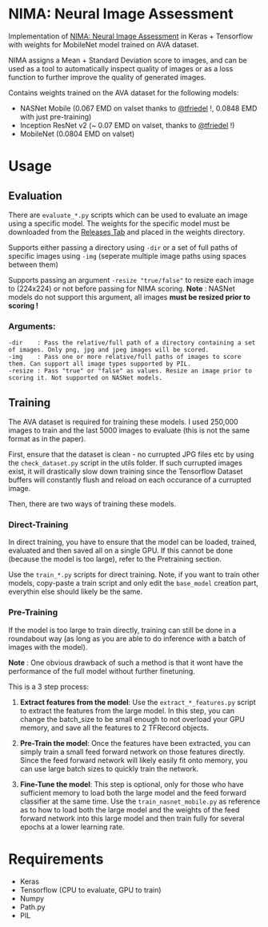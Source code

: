 # NIMA: Neural Image Assessment
Implementation of [NIMA: Neural Image Assessment](https://arxiv.org/abs/1709.05424) in Keras + Tensorflow with weights for MobileNet model trained on AVA dataset.

NIMA assigns a Mean + Standard Deviation score to images, and can be used as a tool to automatically inspect quality of images or as a loss function to further improve the quality of generated images.

Contains weights trained on the AVA dataset for the following models:
- NASNet Mobile (0.067 EMD on valset thanks to [@tfriedel](https://github.com/tfriedel) !, 0.0848 EMD with just pre-training)
- Inception ResNet v2 (~ 0.07 EMD on valset, thanks to [@tfriedel](https://github.com/tfriedel) !)
- MobileNet (0.0804 EMD on valset)

# Usage
## Evaluation
There are `evaluate_*.py` scripts which can be used to evaluate an image using a specific model. The weights for the specific model must be downloaded from the [Releases Tab](https://github.com/titu1994/neural-image-assessment/releases) and placed in the weights directory.

Supports either passing a directory using `-dir` or a set of full paths of specific images using `-img` (seperate multiple image paths using spaces between them)

Supports passing an argument `-resize "true/false"` to resize each image to (224x224) or not before passing for NIMA scoring. 
**Note** : NASNet models do not support this argument, all images **must be resized prior to scoring !**

### Arguments: 
```
-dir    : Pass the relative/full path of a directory containing a set of images. Only png, jpg and jpeg images will be scored.
-img    : Pass one or more relative/full paths of images to score them. Can support all image types supported by PIL.
-resize : Pass "true" or "false" as values. Resize an image prior to scoring it. Not supported on NASNet models.
```

## Training
The AVA dataset is required for training these models. I used 250,000 images to train and the last 5000 images to evaluate (this is not the same format as in the paper).

First, ensure that the dataset is clean - no currupted JPG files etc by using the `check_dataset.py` script in the utils folder. If such currupted images exist, it will drastically slow down training since the Tensorflow Dataset buffers will constantly flush and reload on each occurance of a currupted image.

Then, there are two ways of training these models.
### Direct-Training
In direct training, you have to ensure that the model can be loaded, trained, evaluated and then saved all on a single GPU. If this cannot be done (because the model is too large), refer to the Pretraining section.

Use the `train_*.py` scripts for direct training. Note, if you want to train other models, copy-paste a train script and only edit the `base_model` creation part, everythin else should likely be the same.

### Pre-Training
If the model is too large to train directly, training can still be done in a roundabout way (as long as you are able to do inference with a batch of images with the model).

**Note** : One obvious drawback of such a method is that it wont have the performance of the full model without further finetuning. 

This is a 3 step process:

1)  **Extract features from the model**: Use the `extract_*_features.py` script to extract the features from the large model. In this step, you can change the batch_size to be small enough to not overload your GPU memory, and save all the features to 2 TFRecord objects.

2) **Pre-Train the model**: Once the features have been extracted, you can simply train a small feed forward network on those features directly. Since the feed forward network will likely easily fit onto memory, you can use large batch sizes to quickly train the network.

3) **Fine-Tune the model**: This step is optional, only for those who have sufficient memory to load both the large model and the feed forward classifier at the same time. Use the `train_nasnet_mobile.py` as reference as to how to load both the large model and the weights of the feed forward network into this large model and then train fully for several epochs at a lower learning rate.

# Requirements
- Keras
- Tensorflow (CPU to evaluate, GPU to train)
- Numpy
- Path.py
- PIL
